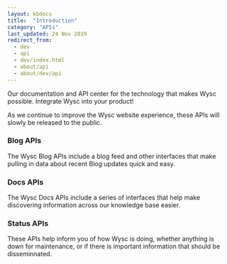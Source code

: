 ```yaml
---
layout: kbdocs
title:  "Introduction"
category: "APIs"
last_updated: 24 Nov 2019
redirect_from:
  - dev
  - api
  - dev/index.html
  - about/api
  - about/dev/api
---
```


Our documentation and API center for the technology that makes Wysc possible. Integrate Wysc into your product!

As we continue to improve the Wysc website experience, these APIs will slowly be released to the public.

### Blog APIs

The Wysc Blog APIs include a blog feed and other interfaces that make pulling in data about recent Blog updates quick and easy.

### Docs APIs

The Wysc Docs APIs include a series of interfaces that help make discovering information across our knowledge base easier.

### Status APIs

These APIs help inform you of how Wysc is doing, whether anything is down for maintenance, or if there is important information that should be disseminnated.